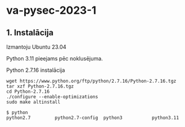 # va-pysec-2023-1

## 1. Instalācija

Izmantoju Ubuntu 23.04

Python 3.11 pieejams pēc noklusējuma.

Python 2.7.16 instalācija 

```shell
wget https://www.python.org/ftp/python/2.7.16/Python-2.7.16.tgz
tar xzf Python-2.7.16.tgz
cd Python-2.7.16
./configure --enable-optimizations
sudo make altinstall

$ python
python2.7         python2.7-config  python3           python3.11
```
